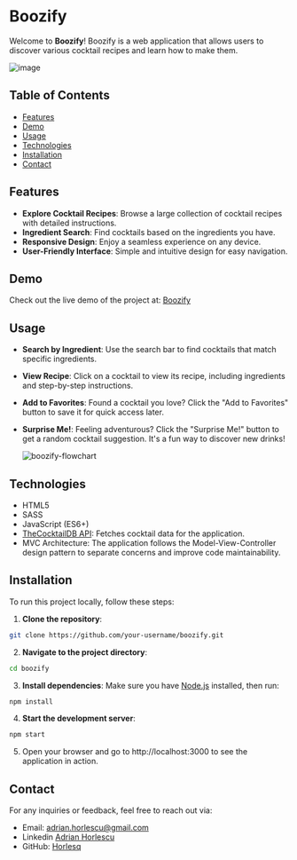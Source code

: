 # Boozify

Welcome to **Boozify**! Boozify is a web application that allows users to discover various cocktail recipes and learn how to make them.

![image](https://github.com/user-attachments/assets/38bb1382-8bb5-4ad7-94fc-8c829aa38a69)


## Table of Contents

- [Features](#features)
- [Demo](#demo)
- [Usage](#usage)
- [Technologies](#technologies)
- [Installation](#installation)
- [Contact](#contact)


## Features

- **Explore Cocktail Recipes**: Browse a large collection of cocktail recipes with detailed instructions.
- **Ingredient Search**: Find cocktails based on the ingredients you have.
- **Responsive Design**: Enjoy a seamless experience on any device.
- **User-Friendly Interface**: Simple and intuitive design for easy navigation.

## Demo

Check out the live demo of the project at: [Boozify](https://boozify-horly.netlify.app/)

## Usage

- **Search by Ingredient**: Use the search bar to find cocktails that match specific ingredients.
- **View Recipe**: Click on a cocktail to view its recipe, including ingredients and step-by-step instructions.
- **Add to Favorites**: Found a cocktail you love? Click the "Add to Favorites" button to save it for quick access later.
- **Surprise Me!**: Feeling adventurous? Click the "Surprise Me!" button to get a random cocktail suggestion. It's a fun way to discover new drinks!

  ![boozify-flowchart](https://github.com/user-attachments/assets/26812172-d5da-4f03-a22f-c65577d3f45c)


## Technologies

- HTML5
- SASS
- JavaScript (ES6+)
- [TheCocktailDB API](https://www.thecocktaildb.com/): Fetches cocktail data for the application.
- MVC Architecture: The application follows the Model-View-Controller design pattern to separate concerns and improve code maintainability.

## Installation

To run this project locally, follow these steps:
1. **Clone the repository**:
```bash
git clone https://github.com/your-username/boozify.git
```
2. **Navigate to the project directory**:
```bash
cd boozify
```
3. **Install dependencies**: Make sure you have [Node.js](https://nodejs.org/en) installed, then run:
```bash
npm install
```
4. **Start the development server**: 
```bash
npm start
```
5. Open your browser and go to http://localhost:3000 to see the application in action.


## Contact

For any inquiries or feedback, feel free to reach out via:

- Email: adrian.horlescu@gmail.com
- Linkedin [Adrian Horlescu](https://www.linkedin.com/in/adrian-horlescu/)
- GitHub: [Horlesq](https://github.com/horlesq)
